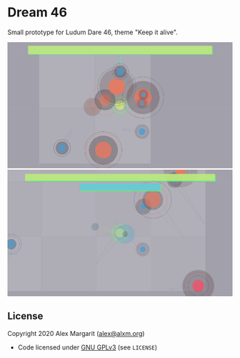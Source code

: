 # Dream 46

Small prototype for Ludum Dare 46, theme "Keep it alive".

![Dream 46](./assets/screenshots/dream46-00123.png "Dream 46 screenshot") ![Dream 46](./assets/screenshots/dream46-00127.png "Dream 46 screenshot")

## License

Copyright 2020 Alex Margarit (alex@alxm.org)

* Code licensed under [GNU GPLv3](https://www.gnu.org/licenses/gpl.html) (see `LICENSE`)
